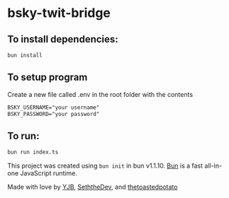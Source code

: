 # bsky-twit-bridge

## To install dependencies:

```bash
bun install
```

## To setup program

Create a new file called .env in the root folder with the contents
```txt
BSKY_USERNAME="your username"
BSKY_PASSWORD="your password"
```

## To run:

```bash
bun run index.ts
```

This project was created using `bun init` in bun v1.1.10. [Bun](https://bun.sh) is a fast all-in-one JavaScript runtime.

Made with love by [YJB](https://discord.com/users/132057503071600640), [SeththeDev](https://femboys.rent/), and [thetoastedpotato](https://discord.com/users/659776168995848204)
